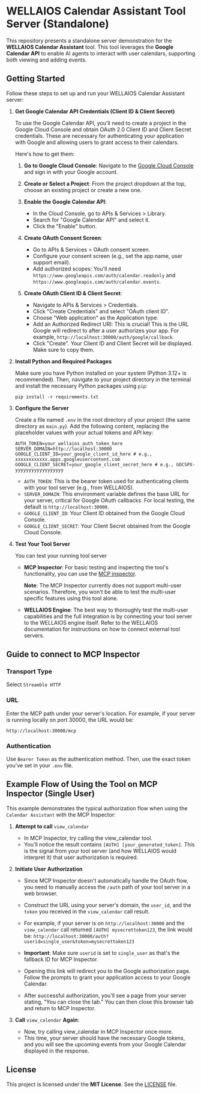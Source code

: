 # WELLAIOS Calendar Assistant Tool Server (Standalone)

This repository presents a standalone server demonstration for the **WELLAIOS Calendar Assistant** tool.
This tool leverages the **Google Calendar API** to enable AI agents to interact with user calendars, supporting both viewing and adding events.

## Getting Started

Follow these steps to set up and run your WELLAIOS Calendar Assistant server:

1. **Get Google Calendar API Credentials (Client ID & Client Secret)**

   To use the Google Calendar API, you'll need to create a project in the Google Cloud Console and obtain OAuth 2.0 Client ID and Client Secret credentials. These are necessary for authenticating your application with Google and allowing users to grant access to their calendars.

   Here's how to get them:

   1. **Go to Google Cloud Console**:
      Navigate to the [Google Cloud Console](https://console.cloud.google.com/) and sign in with your Google account.

   2. **Create or Select a Project**:
      From the project dropdown at the top, choose an existing project or create a new one.

   3. **Enable the Google Calendar API**:

      - In the Cloud Console, go to APIs & Services > Library.
      - Search for "Google Calendar API" and select it.
      - Click the "Enable" button.

   4. **Create OAuth Consent Screen**:

      - Go to APIs & Services > OAuth consent screen.
      - Configure your consent screen (e.g., set the app name, user support email).
      - Add authorized scopes: You'll need `https://www.googleapis.com/auth/calendar.readonly` and `https://www.googleapis.com/auth/calendar.events`.

   5. **Create OAuth Client ID & Client Secret**:
      - Navigate to APIs & Services > Credentials.
      - Click "Create Credentials" and select "OAuth client ID".
      - Choose "Web application" as the Application type.
      - Add an Authorized Redirect URI: This is crucial!
        This is the URL Google will redirect to after a user authorizes your app.
        For example, `http://localhost:30000/auth/google/callback`.
      - Click "Create". Your Client ID and Client Secret will be displayed. Make sure to copy them.

2. **Install Python and Required Packages**

   Make sure you have Python installed on your system (Python 3.12+ is recommended).
   Then, navigate to your project directory in the terminal and install the necessary Python packages using `pip`:

   ```
   pip install -r requirements.txt
   ```

3. **Configure the Server**

   Create a file named `.env` in the root directory of your project (the same directory as `main.py`). Add the following content, replacing the placeholder values with your actual tokens and API key:

   ```
   AUTH_TOKEN=your_wellaios_auth_token_here
   SERVER_DOMAIN=http://localhost:30000
   GOOGLE_CLIENT_ID=your_google_client_id_here # e.g., xxxxxxxxxxxx.apps.googleusercontent.com
   GOOGLE_CLIENT_SECRET=your_google_client_secret_here # e.g., GOCSPX-yyyyyyyyyyyyyyyyyy
   ```

   - `AUTH_TOKEN`:
     This is the bearer token used for authenticating clients with your tool server (e.g., from WELLAIOS).
   - `SERVER_DOMAIN`:
     This environment variable defines the base URL for your server, critical for Google OAuth callbacks. For local testing, the default is `http://localhost:30000`.
   - `GOOGLE_CLIENT_ID`:
     Your Client ID obtained from the Google Cloud Console.
   - `GOOGLE_CLIENT_SECRET`:
     Your Client Secret obtained from the Google Cloud Console.

4. **Test Your Tool Server**

   You can test your running tool server

   - **MCP Inspector**:
     For basic testing and inspecting the tool's functionality, you can use the [MCP inspector](https://github.com/modelcontextprotocol/inspector).

     **Note**: The MCP Inspector currently does not support multi-user scenarios. Therefore, you won't be able to test the multi-user specific features using this tool alone.

   - **WELLAIOS Engine**:
     The best way to thoroughly test the multi-user capabilities and the full integration is by connecting your tool server to the WELLAIOS engine itself.
     Refer to the WELLAIOS documentation for instructions on how to connect external tool servers.

## Guide to connect to MCP Inspector

### Transport Type

Select `Streamble HTTP`

### URL

Enter the MCP path under your server's location.
For example, if your server is running locally on port 30000, the URL would be:

`http://localhost:30000/mcp`

### Authentication

Use `Bearer Token` as the authentication method.
Then, use the exact token you've set in your `.env` file.

## Example Flow of Using the Tool on MCP Inspector (Single User)

This example demonstrates the typical authorization flow when using the `Calendar Assistant` with the MCP Inspector:

1. **Attempt to call** `view_calendar`

   - In MCP Inspector, try calling the view_calendar tool.
   - You'll notice the result contains `[AUTH] [your_generated_token]`.
     This is the signal from your tool server (and how WELLAIOS would interpret it) that user authorization is required.

2. **Initiate User Authorization**

   - Since MCP Inspector doesn't automatically handle the OAuth flow, you need to manually access the `/auth` path of your tool server in a web browser.

   - Construct the URL using your server's domain, the `user_id`, and the `token` you received in the `view_calendar` call result.

   - For example, if your server is on `http://localhost:30000` and the `view_calendar` call returned `[AUTH] mysecrettoken123`, the link would be: `http://localhost:30000/auth?userid=single_user&token=mysecrettoken123`

   - **Important**: Make sure `userid` is set to `single_user` as that's the fallback ID for MCP Inspector.

   - Opening this link will redirect you to the Google authorization page.
     Follow the prompts to grant your application access to your Google Calendar.

   - After successful authorization, you'll see a page from your server stating, "You can close the tab."
     You can then close this browser tab and return to MCP Inspector.

3. **Call** `view_calendar` **Again**:

   - Now, try calling view_calendar in MCP Inspector once more.
   - This time, your server should have the necessary Google tokens, and you will see the upcoming events from your Google Calendar displayed in the response.

## License

This project is licensed under the **MIT License**. See the [LICENSE](LICENSE) file.
